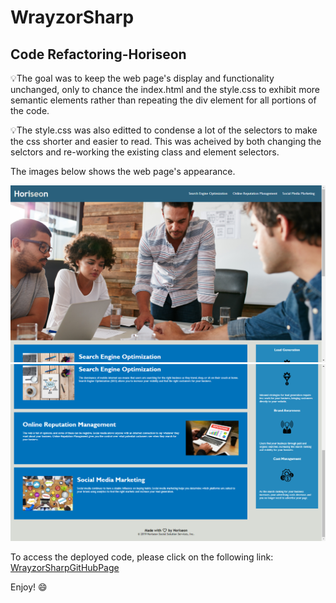 # WrayzorSharp

## Code Refactoring-Horiseon

💡The goal was to keep the web page's display and functionality unchanged, only to chance the index.html and the style.css to exhibit more semantic elements rather than repeating the div element for all portions of the code.

💡The style.css was also editted to condense a lot of the selectors to make the css shorter and easier to read. This was acheived by both changing the selctors and re-working the existing class and element selectors.

The images below shows the web page's appearance.

![Webpage Image](<./assets/images/Screenshot-(5).png>)
![Webpage Image](<./assets/images/Screenshot-(6).png>)

To access the deployed code, please click on the following link:
[WrayzorSharpGitHubPage](https://jackowray.github.io/WrayzorSharp/ "Wrayzor Sharp Horiseon Page")

Enjoy! 😄
